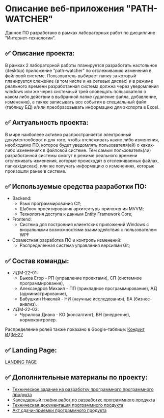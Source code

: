 # Описание веб-приложения "PATH-WATCHER"

Данное ПО разработано в рамках лабораторных работ по дисциплине "Интернет-технологии".

## ✅ Описание проекта:

В рамках 2 лабораторной работы планируется разработать настольное (desktop) приложение "path-watcher" по отслеживанию изменений в файловой системе. Пользователь выбирает папку за который планируется слежение (в том числе и на сетевых дисках) и в режиме реального времени разработанная система должна через уведомления windows или же через системный трей оповещать пользователя о каком либо действии в выбранной папке (удаление файла, добавление, изменение), а также записывать все события в специальный файл (таблицу БД) и/или преобразовывать информацию для экспорта в Excel.

## ✅ Актуальность проекта:

В мире наиболеее активно распространяется электронный документооборот и для того, чтобы отслеживать какие либо изменения, необходимо ПО, которое будет уведомлять пользователя(ей) о каких-либо изменениях в файловой системе. Тем самым пользователь(ли) разработанной системы смогут в режиме реального времени отслеживать изменения, которые происходят в отслеживаемых файлах, папках(дисках), или же получать информацию о изменениях, которые произошли ранее в системе.

## ✅ Используемые средства разработки ПО:

* Backend:
   + Язык программирования С#;
   + Шаблон проектирования архитектуры приложения MVVM;
   + Технология доступа к данным Entity Framework Core;
* Frontend:
   + Cистема для построения клиентских приложений Windows с визуальными возможностями взаимодействия с пользователем WPF
* Совместная разработка ПО и контроль изменений:
   + Распределённая система управления версиями Git;
   
## ✅ Состав команды:

+ ИДМ-22-01:
   * Быков Егор - РП (управление проектами), СП (системное программирование),
   * Александров Михаил - ПП (прикладное программирование), АД (администрирование),
   * Бабушкин Николай - НИ (научные исследования), БА (бизнес-анализ).
+ ИДМ-22-03:
   * Чурилова Диана - КО (консалтинг), ВН	(внедрение), нормоконтролер. 


Распределение ролей также показано в Google-таблице:
[Кондуит ИДМ-22](https://docs.google.com/spreadsheets/d/1ypxgDUpNsaAK5PH90dTfGKdtDnWaeEDWfupEbDokN6A/edit?usp=sharing)

## ✅ Landing Page: 
[LANDING PAGE](https://trickster22.github.io/)

## ✅ Дополнительные материалы по проекту:
* [Техническое задание на разработку программного программного продукта](https://github.com/ByKaS12/path-watcher/blob/main/Documentation/Техническое%20задание%20на%20разработку%20программного%20продукта.pdf)
* [Календарный график работ по разработке программного продукта](https://github.com/ByKaS12/path-watcher/blob/main/Documentation/Календарный%20график%20работ%20по%20разработке%20программного%20продукта.pdf)
* [Техническая документация программного продукта](https://github.com/ByKaS12/path-watcher/blob/main/Documentation/Техническая%20документация%20программного%20продукта.pdf)
* [Акт сдачи-приемки программного продукта](https://github.com/ByKaS12/path-watcher/blob/main/Documentation/Акт%20сдачи-приемки%20программного%20продукта.pdf)
